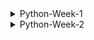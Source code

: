 <details>
    <summary>Python-Week-1</summary>

## Day 1:
### Introduction and Onboarding
I was introduced to the Python course content as well as what is expected of me in the end. Taken through how computers work with regards to memory and how it stores information, how we are able to access it and what happens when we write and run a computer program. I was then taken through installing Python, pip and Jupyter. Jupyter can only be installed using pip, which is the Python package installer which allows us to view most exercise files. Once everything was installed, I ran "jupyter notebook" which opened up the exercise files in the browser and from there I was able to create a new python 3 file which allowed me to run code in python without needing to use the command line. I also installed VS Code and ran the same Python code to see if it also works well on a text editor. Coming into this I was only familiar with VS Code so navigating and understanding Jupyter initially came with a bit of a challenge but I managed to work through it after reading more about it.

### Introduction
This compromised of a knowledge check going over finding the value of a variable when an array was already given and then altered, how a computer reads a comment line in Python and which symbol represents a comment when one is written. I found this questions helpful as they gave me a guide into what I can expect during the Python course. 

## Day 2:
### Variables and Types
I learnt that a **variable** is a basic unit of a program, which is assigned a value. The variable name cannot begin with a number, otherwise, it won't be used but it can include upper and lower case letters, including underscores. I did note that in Python, variable names begin with lowercase letters. Python has several types of variables such as *integers* - whole numbers, *floats* - decimal numbers, *complex numbers* - for complex calculations, *strings* - collections of characters, and booleans - true or false. Strings can be concatenated using a plus sign but cannot be used to add strings and numbers.

### Data Structures
These allow for the storage of a list of values in a single variable. Which are the following: **List** data structure - order is important, can contain any data type, incl. a list within a list and len funtion is used to determine the length, **Set** data structure - similar to a list, contains unique elements, declared by curly braces and order not important. **Tuples** - similar to lists, cannot be modified once declared, useful in storing large amounts of data in an efficient way in memory. **Dictionary** - collections of key-value pairs and are declared using curly braces and accessed using keys.

### Operators
These instructions that perform operations on variables and values by manipulating and performing actions on data. **Addition (+)** - adding things together to get a result and can concatenate two strings, **multiplication (*)** - multiplies numbers together but can also work with a string, **exponent** - raises a number to specified power, **division (/)** - returns floating point value even if the result is a whole number, **modulus (%)** - provides remainder after division e.g. 20/6 remainder 2 returned by modulus.
Other operators include **comparison operators** - evaluate two variables or values and produce boolean result e.g. ==, <, <=, >, >=. **Logical operators ('and', 'or' and 'not')** - 'and' returns true if both operands true, 'or' returns true if at least one operand is true and 'not' negates (reversing the truth value) boolean value it operates on. **Membership operators ('in' and 'not in')** - 'in' to check if a number of a string exits in given list/string.

### Control Flow
If statement allows us to execute a block of code only if a certain condition is met. If a condtion is true, indented code under if statement =  executed, if there's more code and an else statement is added, then the code under that = executed if condition is false. Indentation is very important - determines structure of the program.
- **For loop** - used to iterate over a list of any iterable object.
- **While loop** - similar to for loop but keeps looping until a certain condition is false. Important to make sure condition in while loop will eventually = false or loop will continue indefinitely.

### Functions
Like a machine that takes inputs and produces outputs e.g. toaster takes bread, produces toast. Toaster can still apply toasting function even if bread is not used.
- Defined by using *'def'* keyword followed by function name and arguments in parentheses.
- Can take one or more arguments and may or may not return a value.
- may mutate a variable without returning anything e.g. print function only prints output and doesn't return anything.
- keyword *'None'* represents absence of value, default return value for functions that do not explicitly return anything.

### Classes and Objects
- Class - help label and organize related collections of functions and attributes.
- E.g. a class called has multiple functions and attributes such as legs, a name and bark.
    - special function (init) created and gets called when instance of class is created.
    - init function takes variable called *'self'* which refers to specific instance of the Dog class.
```
class Dog:
    def __init__(self, name):
        self.name = name
        self.legs = 4

    def speak(self):
        print(self.name + ' says: Bark!')
```
- Defining attributes and functions of Dog class. E.g. Dog with four legs and has the name 'Rover' and a function called 'speak', which prints 'bark'.
- These attributes or functions in the class can be accessed using 'self' variable.
- Can be used by creating a new instance by calling 'dog' passing other variables such as name.
- Speak function takes 'self' as first variable ---> instance of the class  
    - class instances ---> objects
        - variables inside these classes ---> attributes
            - functions ---> methods.
```
my_dog = Dog('Rover')
another_dog = Dog('Fluffy')

my_dog.speak()

another_dog.speak()
```
### Factorial challenge
Factorial function gives the number of possible arrangements of a set of items of length 'n'
```
E.g. 4! ('four factorial') or ways to arrange four items
* can be calculated as 4 * 3 * 2 * 1
* 5! = 5 * 4 * 3 * 2 * 1 = 120
* 6! = 6 * 5 * 4 * 3 * 2 * 1 = 720
* 0! = 1
```
factorial = ! after a number = to the product of that number and all the integers below it down to one.
If type of 'num' is not an integer, we return none, this includes floats e.g. 1.2 and string. Negative numbers such as '-2' are integers but are also special cases, therefore if number < 0, return none.

- Recursion: when a function calls itself directly or indirectly.
    - all same checks performed then return the number multiplied by the factorial of the number minus one.
    - It calls itself, but with a number that's one smaller than before.
    - all checks repeated until input number = 0 and we return one.
    - factorial of the number if returned.
## Day 3:
### Ints and Floats
Division with ints = returns float e.g. 20/4 = 5.0
Returns float to accomodate non-whole numbers and adding a float to an int or multiplying/ using exponents with both = float.

- e.g. 256.0 can be converted to int using int class.
- Casting: converting from one type to another.
      - values like 8.9 casts to 8 and not 9.
      - no rounding when casting floats to ints, just removes the decimal.
      - can use round function when casting to round to nearest int ---> can also specify number of decimal places to round to.

- Floats = approximations resulting in rounding errors.
- stored as binary ones and zeros in memory, due to memory limitations ---> approximations = rounding errors.
- rounding function can mitigate (reduce, alleviate or lesson) this issue.

### Alternate Number Types
If you pass a number in a string, int class = convert to integer e.g. "100" --> 100.
If you pass second argument as a numer, it will convert first argument from that base to base 10. e.g. "100" in base 2 = 4 base 10.
First argument always = **string**
Due to maybe having non-numeric characters in the string that are valid in some bases e.g. "1ab" in base 16. "1ab" is not an integer.
```
int('1ab', 16)
1: 1*16^2, a: 10*16^1, b: 11*16^0
256 + 160 + 11 = 427
```

### Decimals
To use decimal module - import decimal class and the getcontext function. Deccimal class can help instantiate a decimal object with a number value e.g. 1/3 = 0.3333 with four decimals. Pass float as string so no problems are encounted.
```
from decimal import *
getcontext()
getcontext().prec=4 (changing decimal places)
Decimal(1) / Decimal(3)
= Decimal('0.3333')
```
```
getcontext().prec=2
Decimal(1) / Decimal(3)
= Decimal('0.33')
```

### Booleans
* Python casts integers to booleans: 1 = true and 0 = false.
* Anything except 0 = true, even -1 and imaginary 1 = true but float 0 and imaginary 0 = false.
* When it comes to strings: Boolean true = true, anything other than an empty string = true.
* Even "false" = true.
* Only false string is an empty one, with no spaces.
* Can also cast data structures to booleans - empty list or dictionary = false but anything inside = true.
* When non-value returned from a function = false.

### Strings
- Slicing: taking a portion of a string and returning it.
```
name = 'My name is Iron-man'
for first character: name[0] --> 'M'
for second character: name[1] --> 'y'
first 7 characters: name[0:7] --> 'My name'
same result as the one above: name[:7] --> 'My name'
All characters from index 11 to the end of the string: name[11:] --> 'Iron-man'

```

- Few ways to create strings --> string concatenation and f-strings
      - f-strings: allow us to insert variables or expressions inside curly braces in a string. Can also do rounding and number formating.
      - Triple quotes used to create multi-line strings.
      - Back slash used to include literal triple quotes in the strings.


### Bytes
- Data that is passed aroung but rarely modified directly.
- information is stored in ones and zeros.
- raw data = bytes project
- used for streaming files or transmitting texts without knowing the encoding.

- create empty bytes object that's four bytes long e.g bytes(4) --> /x followed by 2 hexadecimal numbers. Each has 8 bits.
    * if b is printed in front --> it's a bytes object.
    * To create bytes object with actual data --> type in utf-8 and can also used decode function to turn a bytes object --> string.
- Bytes objects = immutable like tuples, but can use a byte array if you need to modify the data.
- Can treat it like a string and modify specific byte values using slice notation.
- Can also use int library to convert hexadecimal values back to bytes.



## Day 4:
### Lists
- Slicing used to extract a range of values from a list or string, can also add a third value to control the step size.
- Range function --> generate longer lists (can be sliced)
- Negative values --> used to step backwards through the list.
```
e.g. slicing:
myList = [1,2,3,4,5]
myList[0,6,2] = [1,3,5]

0: starting index of the slice (first element)
6: ending index of slice, exclusive so slice will include elements up to but not including index 6. Since there are only 5 elements in myList, it includes all elements up to the end of the list.
2: step size, which indicates how many elements to skip between each element, included in the slice.

```

- **append() method**: To add an item to the end of a list.
  ```
  e.g. myList = [1,2,3,4]
       myList.append(5)
       print(myList)
  =    [1,2,3,4,5]
  ```
- **insert() method**: To insert an item at a specific position in the list.
  ```
  e.g. myList.insert(3,10) ---> inserting value 10 at position 3.
  ```
- two ways to remove:
  - **remove() method**: removes an item based on its value and not the index. e.g. if we want to remove number 5 from the list ```myList.remove(5)```
  - **pop() method**: removes and returns the item at the end of the list. e.g. ```myList.pop() --> last item removed```
  - can also use a loop with pop() to remove all items from the list. e.g. ``` while len(myList) > 0 and inside loop we can print myList.pop(). After the loop, the list will be empty.```
    
- when assign list to variable, variable stores a reference to the list and not a copy.
- can modify list through one variable, changes reflected in other variables that reference the same list.
- **copy() method**: used to make copy of a list so that changes to one list don't affect the other.
- e.g. ```list with values 1,2,3,4,5 = b = a.copy()``` and then print both a and b to see difference.

### Sets
+ uses curly brackets e.g ```{'a', 'b', 'c'}, mySet or mySet = set(('a', 'b', 'c'))```
+ Commonly used to remove duplicates from a list, since sets only contain unique values.
+ e.g.
  ``` list with duplicate values and de-duplicate by converting to set and back:
  myList = ['b', 'c', 'd']
  mySet = list(set(myList))
  
+ not ordered
+ can't access elements in a set using an index or slicing syntax.
+ **add() function**: used to add elements to a set
+ **discard() function**: used to remove elements

+ **membership operation (in)**: used to check if an element is in a set
+ **length() function**: find the length of a set
+ **pop() function**: removes and returns an arbitrary element from set

### Tuples
- uses parenthesis ()
- ordered
- immutable - can't be modified
- more effecient, better for storing large amounts of data.
- e.g. ``` myTuple = ('a', 'b', 'c')
           myTuple --> ('a','b','c') ```


## Day 5:
### if and Else
- Conditional statements
- allows us to execute a block of code only if a certain condition is met.
-  ```a = true, if a: print it is true``` If condition is true, indented code under if statement will be executed. If else statement added, code under that will be executed, if condition is false.
-  indentation is important.

-  Elif: if the previous conditions were not true = try this condition.

-  if else statements sometimes drag on and you only want to evaluate somthing in a one-liner.
      * use ternary operator: takes in a boolean condition, evaluates it and returns one valuse if true and another value = false.

### While Loops
- Similar to a **for** loop but keeps looping until a certain condition is false.
- ``` a = 0, while a < 5: print a, a = a + 1```
- Important to make sure that condition in the while loop will eventually become false, otherwise loop will continue indefinitely.
  * Break: used to exit a loop early and will move to the next line of code outside of the loop.
  * Continue: used to skip over certain lines within a loop and jumps back to the top of the loop to start the next iteration.
- Sometimes you might use **continue** statement inside an if statement to prevent code in the lopp from running under certain conditions.
- Another way to use **continue** and **break** is to rearrange your code and make it more readable.

### For Loops
- To iterate over a list or any iterable object.
- ```for item in my_List: print item```
    - item in for loop = variable that represents the current item in the list
- You can declare a new variable, like 'item' to hold the value of each element in your list as you iterate through it.
  1. Pass: used to write a stub for a **for** loop.
  2. Continue: used to skip the rest of a loop during a specific iteration.
  3. Break: used to stop the loop early if you founc what you are looking for.
  4. Break-else: used to find prime numbers in just a few lines - can be used with **while** loops.
</details>

<details>
    <summary>Python-Week-2</summary>

 ## Day-1
The basic unit of a program = a function

### Functions
- composed of a name and parameters, denoted by the **def** statement.
 ```
  def performOperation(num1, num2, operation):
    if operation == 'sum':
        return num1 + num2
    if operation == 'multiply':
        return num1 * num2
    
performOperation(2, 3, 'sum')

 ```
### Named Parameters
- can assign our value, 'operation = multiply' to override it.
- can pass in 'multiply' as a third parameter, to call this function.
- use "operation equals multiply" instead of having optional keyword parameters.
```
def performOperation(num1, num2, operation= 'sum', message='Default message'):
    print(message)
    if operation == 'sum':
        return num1 + num2
    if operation == 'multiply':
        return num1 * num2
    
performOperation(2, 3, message='A new message!', operation='multiply')
```
```
A new message!
6
```
- 'message' argument added with a specific default message is printed when the function is     called.
- when calling function, message is passed before or after operation as long as you specify which argument is which by using a comma to separate everything.

### *args
* *important rule*: keyword arguments must come after positional arguments.
* order of first two arguments is important.
* keyword arguments can be in any order.
* functional limitation to how many variables can be anticipated.
* Use asterisks before argument name: To allow users to pass any number of variables to create a pointer to the inputted variables.
* example below, the function is called with 3 arguments only one is expected and by adding an asterisk before args, Python understands that the variable name is just a reference to the arguments being passed.
```
def performOperation(*args):
    print(args)
performOperation(1,2,3)
```
```
(1, 2, 3)
```
* When a keyword argument is passed you get an error because this only works for positional arguments.
* If keyword argument passed in, an 'unexpected keyword argument' error will occur
```
performOperation(1,2,3, operation='sum')

TypeError: performOperation() got an unexpected keywword argument 'operation'
```
### **kwargs
* used to handle arguments
* print kwargs to see that the keyword arguments are now stored as a dictionary instead of a tuple.
```
def performOperation(*args, **kwargs):
    print(args)
    print(kwargs)
performOperation(1,2,3, operation='sum')
```
```
(1, 2, 3)
{'operation': 'sum'}
```
### Function Scope
* Both *args and **kwargs are used to print our the arguments passed into a function
* Allows us to see a tuple and dictionary of the passed arguments.
* 'locals' function - allows us to access all the variables within a Python function without any asterisks.

#### locals()
- locals: variable names that are only accessible locally within a function.
- Trying to reference a variable outside its scope = error
```
def performOperation(num1, num2, operation='sum'):
    print(locals())

performOperation(1, 2, operation='multiply')
print(num1)
```
```
{'num1': 1, 'num2': 2, 'operation': 'multiply'}
NameError: name 'num1' is not defined
```
- Two variables
  - local variables: defined inside the function
  - global variables: defined outside the function in the main code block. Built-in function 'globals' enables us to retrieve all of these variables.

#### globals()
- results in so many items, some are pre-built in Python.
- can be classified as either global variable scope or local variable scope.

### Global and Local Scope
- Two functions: function 1 with variables A and B, function 2 with variables C and B. Both functions will print out their local variables.
- Function 1 is called with arguments 1 and 2, and function 2 is called with arguments 3 and 4.
- Each function has its *local variable* scope and access to any variables in the *global scope*.
- They can't access each other's data.
```
message = 'Some global data'
def function1(varA, varB):
    print(message)
    print(locals())

def function2(varC, varB):
    print(message)
    print(locals())

function1(1, 2)
function2(3, 4)
```
```
Some global data
{'varA': 1, 'varB': 2}
Some global data
{'varC': 3, 'varB': 4}
```
- The defined variable, 'message' is printed out in both functions but when varA is attempted to be printed in function 2, an error occurs.
- Due to varA only being defined in function 1's local scope.
- If varA is defined in global scope, it can be printed in both functions.
- Python checks for local and global scope when looking up the variables data.
- 'message' can be redefined in function 1's local scope and print both the local and global values of the message.
- A function can also be declared within a function - inner function in function1.
- Inner function can only be called within function one.
- Syntax error - if called outside of function 1.
- When local variables in function 1 are printed, the inner function is defined as a variable.

```
message = 'Some global data'
varA = 2
def function1(varA, varB):
    message = 'Some local data'
    print(varA)
    print(message)
    print(locals())

def function2(varC, varB):
    print(varA)
    print(message)
    print(locals())

function1(1, 2)
function2(3, 4)
```
```
1
Some local data
{'varA': 1, 'varB': 2, 'message': 'Some local data'}
2
Some global data
{'varC': 3, 'varB': 4}
```
### Functions as Variables
#### Variables as Functions
- Variables and functions - have names and data associated with them
- Data includes information about required parameters and the lines of instruction to be executed.
- In Python, a function is represented as an object.

#### Viewing Function Data with __code__
- The "code" attribute of Python function objects can be used to confirm that functions are just variables in Python.
- attribute prints the names and the byte object of all the lines of instruction in a function - not typically used.
```
print(x.__code__.co_varnames)
print(x.__code__.co_code)
```
```
()
b'\x97\x00y\x01'
```
**Note**: Functions are simply variables associated with some data.

#### Text Processing in Python
- Two text processing operations and a function that can make the text lowercase, remove punctuation, new lines and words that are 3 characters or less.
- can also remove long words, by calling the function in a list, the order can be changed or decide which functions to apply.
- allows for flexibility in the order and selection of text processing functions.

#### Lambda Functions
- a way to represent a function without giving it a variable name.
- lambda keyword used to define a small function
```
(lambda x: x + 3)(5)
```
```
8
```
- a lambda function that takes a single parameter x and returns x plus 3
- no need to use the return keyword in lambda functions since it's implied.
- useful when you need to pass a function as an argument to another Python function, such as the sorted function that sorts a list of values.
```
myList = [{'num': 3}, {'num': 2}, {'num': 1}]
sorted(myList, key=lambda x: x['num'])
```
```
[{'num': 1}, {'num': 2}, {'num': 3}]
```

## Day-2
### Anatomy of a Class
#### Instance Attributes
- Dog class has two attributes: name and legs, which are attributes that every instance of the dog class possesses.
- a new instance, 'Rover', can print its name and legs using 'my_dog.name' and 'my_dog.legs'
- **Note**: we cannot directly see the value of the legs attribute even though it is hardcoded in the dog initialization function. If we try to access 'dogs.legs' = ERROR, and we cannot modify the value of legs.
```
class Dog:
    def __init__(self, name):
        self.name = name
        self.legs = 4

    def speak(self):
        print(self.name + ' says: Bark!')

myDog = Dog('Rover')
print(myDog.name)
print(myDog.legs)
```
```
Rover
4
```
#### Static Attributes
- Defining something in a static variable outside of the constructor: each instance of the class will have the same value for legs.
- legs attribute can be accessed directly on the class itself by calling dog.<=gs.
- static variables: don't change with each instance, are commonly used to hold constants or fundamental business logic.
```
class Dog:
    legs = 4
    def __init__(self, name):
        self.name = name

    def speak(self):
        print(self.name + ' says: Bark!')

myDog = Dog('Rover')
print(myDog.name)
print(myDog.legs)
```
```
Rover
4
```
```
Dog.legs = 4
```
**NB**: static variables can still be changed, to prevent this, an underscore is added before the variable name to indicate the variable should not be modified directly - *getter* method should be used instead.

- Getter method: retrieves the value of the variable, >=t<=gs in this case.
    - does not need to pass in the *self* attribute, because legs is a static variable in the class.
    - method called without passing in *self*, but it is also possible to call it with *self* included.
    - *self* variable: conventional variable name to refer to the class instance.

**Note**: classes have their own variable scope rules. If *self.<=gs* is not set to something else, it references the class variable<=*gs*. The instance variable<=*gs* can also be modified by assigning a new value to *mydog.<=gs*.

### Instance and Static Methods
- clean text method: static method because it does not belong to any particular class instance
- add text: instance method that belongs to a particular instance of the class
- static variables i.e. replace puncs, can also be added to control which punctuations get replaced.
- use the class name or class instance to refer to static variables, but this cannot be done with instance methods.

#### decorators
- special annotation or description for a function definition.
- adding @staticmethod decorator to the function definition, states in Python that the function is a static method and should not have 'self' passed in as an argument.
- allows the use of the function without creating an instance of the class.

### Inheritance
#### Class Inheritance
- One class can inherit all the methods and attributes of another class
- Original class = Parent class
- New class = Child class
- Inheritance process happens automatically when the child class is created.
**NB**: If child class defines an attribute or method that is the same as the parent class, the child's version will overwrite the parent's version.

#### Extending Build-in Classes
- creating a new list can be done by instantiating it as a 'list'.
- although it appears as a function, 'list' = class.

- if you want a list that ensures all appended items are unique, like a set
- create list by extending the list class
- unique list class inherits from the list class and we will override the append function.

- new function: check if item is already in the list --> it will return
- cannot use self.append --> cause infinite recursion or an endless loop
- call original append function in the parent class instead --> 'super' function
- **'super'** function: assess the underlying instance of the parent class and will be called super.append
- e.g. ```super().SetPrice(50) -call a function of its parent class```

- 'super' function can also be used in the constructor.
- new attribute added to child class instance done using ```self.some_property = unique_list```
- This overwrites the constructor of parent class.

- to avoid such, use 'super' again and ensure parent constructor is called first before adding our new property
- when new class initiated = new property added.
  
## Day-3
### Handling Errors and Exceptions
- when something is divided by zero --> zero division error
- such problems are referred to as errors while other times are called exceptions
- exceptions: determined during runtime and can be retried
- errors: cannot be retried

- All Python errors and exceptions stem from a class called the **basic exception**
- division by zero is a type of arithmetic error --> type of exception --> extends the base exception class.
- base exception class: provides useful and powerful properties to exceptions, i.e. halting code execution and providing information about why and how the execution was halted.

- Can determine the file in which zero division error occurred
- can identify the specific line, line one in this case
- if 1/0 is placed into a function called 'causeError' and then the function is called, the stack trace becomes more elaborate.

- This entire traceback is known as a stack trace.
- it provides a trail through the stack that aids in debugging our program.
- stack trace extended further by adding function called 'callCauseError' that returns 'causeError' function and is called.

```
def causeError():
    return 1/0

def callCauseError():
    return causeError()

callCauseError()
```
```
ZeroDivisionError                         Traceback (most recent call last)
Cell In[2], line 7
      4 def callCauseError():
      5     return causeError()
----> 7 callCauseError()

Cell In[2], line 5
      4 def callCauseError():
----> 5     return causeError()

Cell In[2], line 2
      1 def causeError():
----> 2     return 1/0

ZeroDivisionError: division by zero
```










## Day-4




## Day-5

</details>












